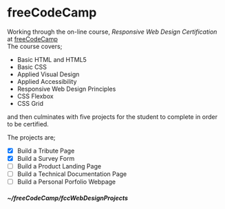 # freeCodeCamp

Working through the on-line course, _Responsive Web Design Certification_ at [freeCodeCamp](https://freecodecamp.com)  
The course covers;  
* Basic HTML and HTML5  
* Basic CSS  
* Applied Visual Design  
* Applied Accessibility  
* Responsive Web Design Principles  
* CSS Flexbox  
* CSS Grid  

and then culminates with five projects for the student to complete in order to be certified.

The projects are;  
- [x] Build a Tribute Page  
- [x] Build a Survey Form  
- [ ] Build a Product Landing Page  
- [ ] Build a Technical Documentation Page  
- [ ] Build a Personal Porfolio Webpage  

##### ~/freeCodeCamp/fccWebDesignProjects
